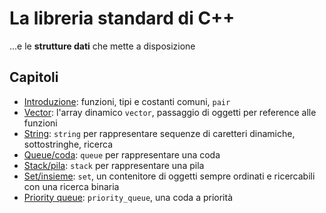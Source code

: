 # La **libreria standard** di C++

...e le **strutture dati** che mette a disposizione

## Capitoli

- [Introduzione](./00_libreria_standard.md): funzioni, tipi e costanti comuni, `pair`
- [Vector](./01_vector.md): l'array dinamico `vector`, passaggio di oggetti per reference alle funzioni
- [String](./02_string.md): `string` per rappresentare sequenze di caretteri dinamiche, sottostringhe, ricerca
- [Queue/coda](./03_queue.md): `queue` per rappresentare una coda
- [Stack/pila](./04_stack.md): `stack` per rappresentare una pila
- [Set/insieme](./05_set.md): `set`, un contenitore di oggetti sempre ordinati e ricercabili con una ricerca binaria
- [Priority queue](./06_priority_queue.md): `priority_queue`, una coda a priorità